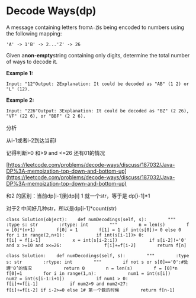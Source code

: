 # Decode Ways\(dp\)

A message containing letters from`A-Z`is being encoded to numbers using the following mapping:

```text
'A' -> 1'B' -> 2...'Z' -> 26
```

Given a**non-empty**string containing only digits, determine the total number of ways to decode it.

**Example 1:**

```text
Input: "12"Output: 2Explanation: It could be decoded as "AB" (1 2) or "L" (12).
```

**Example 2:**

```text
Input: "226"Output: 3Explanation: It could be decoded as "BZ" (2 26), "VF" (22 6), or "BBF" (2 2 6).
```

分析

从i-1或者i-2到达当前I

记得判断&gt;0 和&gt;9 and &lt;=26 还有01的情况

[https://leetcode.com/problems/decode-ways/discuss/187032/Java-DP%3A-memoization-top-down-and-bottom-up](https://leetcode.com/problems/decode-ways/discuss/187032/Java-DP%3A-memoization-top-down-and-bottom-up)

和2 的区别：当前dp\[i-1\]到dp\[i\] 1 就一个str，等于是 dp\[i-1\]\*1

对于2 中间好几种str，所以是dp\[i-1\]\*count\(str\)

```text
class Solution(object):    def numDecodings(self, s):        """        :type s: str        :rtype: int        """        n = len(s)        f = [0]*(n+1)        f[0] = 1        f[1] = 1 if int(s[0])> 0 else 0        for i in range(2,n+1):            if int(s[i-1])> 0:                f[i] = f[i-1]            x = int(s[i-2:i])            if s[i-2]!='0' and x >=10 and x<=26:                f[i]+=f[i-2]        return f[n]
```

```text
class Solution:    def numDecodings(self, s):        """        :type s: str        :rtype: int        """        if not s or s[0]=='0':#处理'0’的情况            return 0        n = len(s)        f = [0]*n        f[0]=1        for i in range(1,n):            num1 = int(s[i])            num2 = int(s[i-1:i+1])            if num1 > 0:                f[i]+=f[i-1]            if num2>9 and num2<27:                f[i]+=f[i-2] if i-2>=0 else 1# 第一个数的时候        return f[n-1]
```

